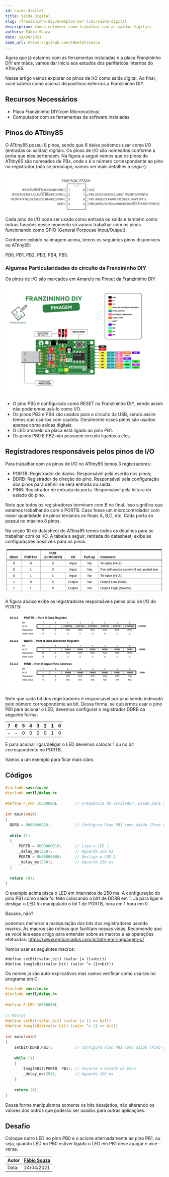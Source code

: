 ```yaml
---
id: saida-digital
title: Saída Digital
slug: /franzininho-diy/exemplos-avr-libc/saida-digital
description: Vamos entender como trabalhar com as saídas Digitais
authors: Fábio Souza
date: 24/04/2021
some_url: https://github.com/FBSeletronica
---
```


Agora que já estamos com as ferramentas instaladas e a placa Franzininho DIY em mãos, vamos dar início aos estudos dos periféricos internos do ATtiny85.

Nesse artigo vamos explorar os pinos de I/O como saída digital. Ao final, você saberá como acionar dispositivos externos a Franzininho DIY.

## Recursos Necessários
- Placa Franzininho DIY(com Micronucleus)
- Computador com as ferramentas de software instaladas

## Pinos do ATtiny85

O ATtiny85 possui 8 pinos, sendo que 6 deles podemos usar como I/O (entradas ou saídas) digitais. Os pinos de I/O são nomeados conforme a porta que eles pertencem. Na figura a seguir vemos que os pinos do ATtiny85 são nomeados de PBx, onde x é o número correspondente ao pino no registrador (não se preocupe, vamos ver mais detalhes a seguir):

![Pinagem do ATtiny85](img/0x02/pinagem-attiny85.png)

Cada pino de I/O pode ser usado como entrada ou saída e também como outras funções nesse momento só vamos trabalhar com os pinos funcionando como GPIO (General Porpouse Input/Output).

Conforme exibido na imagem acima, temos os seguintes pinos disponíveis no ATtiny85:

PB0, PB1, PB2, PB3, PB4, PB5.

### Algumas Particularidades do circuito da Franzininho DIY

Os pinos de I/O são marcados em Amarelo no Pinout da Franzininho DIY

![pinout Franzininho DIY](img/0x00/Pinagem-Franzininho-DIY-V2RV2.png)

- O pino PB5 é configurado como RESET na Franzininho DIY, sendo assim não poderemos usá-lo como I/O.
- Os pinos PB3 e PB4 são usados para o circuito da USB, sendo assim temos que usá-los com cautela. Geralmente esses pinos são usados apenas como saídas digitais.
- O LED amarelo da placa está ligado ao pino PB1.
- Os pinos PB0 E PB2 não possuem circuito ligados a eles.

## Registradores responsáveis pelos pinos de I/O

Para trabalhar com os pinos de I/O no ATtiny85 temos 3 registradores:
- PORTB: Registrador de dados. Responsável pela escrita nos pinos;
- DDRB: Registrador de direção do pino. Responsável pela configuração dos pinos para definir se será entrada ou saída;
- PINB: Registrador de entrada da porta. Responsável pela leitura do estado do pino.

Note que todos os registradores terminam com B no final. Isso significa que estamos trabalhando com o PORTB. Caso fosse um microcontrolador com maior quantidade de pinos teríamos os finais A, B,C, etc. Cada porta só possui no máximo 8 pinos.

Na seção 10 do datasheet do ATtiny85 temos todos os detalhes para se trabalhar com os I/O. A tabela a seguir, retirada do datasheet, exibe as configurações possíveis para os pinos:

![configuração GPIO](img/0x02/config-gpio.png)

A figura abaixo exibe os registradores responsáveis pelos pino de I/O do PORTB:

![configuração GPIO](img/0x02/registradores-port-B.png)

Note que cada bit dos registradores é responsável por pino sendo indexado pelo número correspondente ao bit. Dessa forma, se quisermos usar o pino PB1 para acionar o LED, devemos configurar o registrador DDRB da seguinte forma:

| 7  | 6 | 5 | 4 | 3 | 2 | 1 | 0 |
|----|---|---|---|---|---|---|---|
| -  | - | 0 | 0 | 0 | 0 | 1 | 0 |

E para acionar ligar/deligar o LED devemos colocar 1 ou no bit correspondente no PORTB.

Vamos a um exemplo para ficar mais claro.

## Códigos

``` c
#include <avr/io.h>
#include <util/delay.h>

#define F_CPU 16500000L        // Frequência do oscilador. usado para a função de delay

int main(void)
{
  DDRB = 0b00000010;           // Configura Pino PB1 como saída (Pino do LED)

  while (1)
  {
      PORTB = 0b00000010;      // Liga o LED 1
      _delay_ms(250);          // Aguarda 250 ms
      PORTB = 0b00000000;      // Desliga o LED 1
      _delay_ms(250);          // Aguarda 250 ms
  }

  return (0);
}
```

O exemplo acima pisca o LED em intervalos de 250 ms. A configuração do pino PB1 como saída foi feito colocando o bit1 de DDRB em 1. Já para ligar e desligar o LED foi manipulado o bit 1 de PORTB, hora em 1 hora em 0.

Bacana, não?

podemos melhorar a manipulação dos bits dos registradores usando macros. As macros são rotinas que facilitam nossas vidas. Recomendo que se você leia esse artigo para entender sobre as macros e as operações efetuadas: https://www.embarcados.com.br/bits-em-linguagem-c/

Vamos usar as seguintes macros:

```
#define setBit(valor,bit) (valor |= (1<<bit))
#define toogleBit(valor,bit) (valor ^= (1<<bit))
```

Os nomes já são auto-explicativos mas vamos verificar como usá-las no programa em C:

``` c
#include <avr/io.h>
#include <util/delay.h>

#define F_CPU 16500000L

// Macros
#define setBit(valor,bit) (valor |= (1 << bit))
#define toogleBit(valor,bit) (valor ^= (1 << bit))

int main(void)
{
    setBit(DDRB,PB1);          // Configura Pino PB1 como saída (Pino do LED)

    while (1)
    {
        toogleBit(PORTB, PB1); // Inverte o estado do pino
        _delay_ms(250);        // Aguarda 250 ms
    }

    return (0);
}
```

Dessa forma manipulamos somente os bits desejados, não alterando os valores dos outros que poderão ser usados para outras aplicações.

## Desafio

Coloque outro LED no pino PB0 e o acione alternadamente ao pino PB1, ou seja, quando LED no PB0 estiver ligado o LED em PB1 deve apagar e vice-versa.

| Autor | [Fábio Souza](https://github.com/FBSeletronica) |
|-------|-------------|
| Data: | 24/04/2021  |

